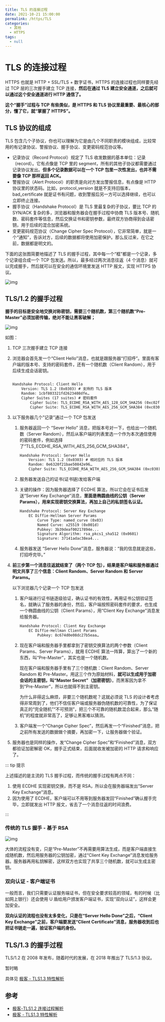 ```yaml
---
title: TLS 的连接过程
date: 2021-10-21 15:00:00
permalink: /https/TLS
categories:
  - 其他
  - HTTPS
tags:
  - null
---
```


# TLS 的连接过程

HTTPS 也就是 HTTP + SSL/TLS + 数字证书，HTTPS 的连接过程也同样要先经过 TCP 层的三次握手建立 TCP 连接，**然后在通过 TLS 建立安全通道，之后就可以通过这个安全通道进行 HTTP 通信了。**

**这个“握手”过程与 TCP 有些类似，是 HTTPS 和 TLS 协议里最重要、最核心的部分，懂了它，就“掌握了 HTTPS”。**

## TLS 协议的组成

TLS 包含几个子协议，你也可以理解为它是由几个不同职责的模块组成，比较常用的有记录协议、警报协议、握手协议、变更密码规范协议等。

- 记录协议（Record Protocol）规定了 TLS 收发数据的基本单位：记录（record）。它有点像是 TCP 里的 segment，所有的其他子协议都需要通过记录协议发出。**但多个记录数据可以在一个 TCP 包里一次性发出，也并不需要像 TCP 那样返回 ACK。**
- 警报协议（Alert Protocol）的职责是向对方发出警报信息，有点像是 HTTP 协议里的状态码。比如，protocol_version 就是不支持旧版本，bad_certificate 就是证书有问题，收到警报后另一方可以选择继续，也可以立即终止连接。
- 握手协议（Handshake Protocol）是 TLS 里最复杂的子协议，要比 TCP 的 SYN/ACK 复杂的多，浏览器和服务器会在握手过程中协商 TLS 版本号、随机数、密码套件等信息，然后交换证书和密钥参数，最终双方协商得到会话密钥，用于后续的混合加密系统。
- 变更密码规范协议（Change Cipher Spec Protocol），它非常简单，就是一个“通知”，告诉对方，后续的数据都将使用加密保护。那么反过来，在它之前，数据都是明文的。

下面的这张图简要地描述了 TLS 的握手过程，其中每一个“框”都是一个记录，多个记录组合成一个 TCP 包发送。所以，最多经过两次消息往返（4 个消息）就可以完成握手，然后就可以在安全的通信环境里发送 HTTP 报文，实现 HTTPS 协议。

![img](/img/17.png)

## TLS/1.2 的握手过程

**握手的目标是安全地交换对称密钥，需要三个随机数，第三个随机数“Pre-Master”必须加密传输，绝对不能让黑客破解；**

![img](/img/18.png)

如图：

1. TCP 三次握手建立 TCP 连接

2. 浏览器会首先发一个“Client Hello”消息，也就是跟服务器“打招呼”。里面有客户端的版本号、支持的密码套件，还有一个随机数（Client Random），用于后续生成会话密钥。

   ```tex

   Handshake Protocol: Client Hello
       Version: TLS 1.2 (0x0303) # 支持的 TLS 版本
       Random: 1cbf803321fd2623408dfe…
       Cipher Suites (17 suites) # 密码套件
           Cipher Suite: TLS_ECDHE_RSA_WITH_AES_128_GCM_SHA256 (0xc02f)
           Cipher Suite: TLS_ECDHE_RSA_WITH_AES_256_GCM_SHA384 (0xc030)
   ```

3. 以下服务器几个”记录”通过一个 TCP 包发送

   1. 服务器返回一个 “Sever Hello” 消息，把版本号对一下，也给出一个随机数（Server Random），然后从客户端的列表里选一个作为本次通信使用的密码套件，例如选择了“TLS_ECDHE_RSA_WITH_AES_256_GCM_SHA384”。

      ```tex
      Handshake Protocol: Server Hello
          Version: TLS 1.2 (0x0303) # 相对应的 TLS 版本
          Random: 0e6320f21bae50842e96…
          Cipher Suite: TLS_ECDHE_RSA_WITH_AES_256_GCM_SHA384 (0xc030) # 从可选密码套件中选择一个
      ```

   2. 服务器发送自己的证书(证书链)发给客户端

   3. 关键的操作：因为服务器选择了 ECDHE 算法，所以它会在证书后发送“Server Key Exchange”消息，**里面是椭圆曲线的公钥（Server Params），用来实现密钥交换算法，再加上自己的私钥签名认证。**

      ```tex
      Handshake Protocol: Server Key Exchange
          EC Diffie-Hellman Server Params
              Curve Type: named_curve (0x03)
              Named Curve: x25519 (0x001d)
              Pubkey: 3b39deaf00217894e...
              Signature Algorithm: rsa_pkcs1_sha512 (0x0601)
              Signature: 37141adac38ea4...
      ```

   4. 服务器发送 “Server Hello Done”消息，服务器说：“我的信息就是这些，打招呼完毕。”

4. **前三步第一个消息往返就结束了（两个 TCP 包），结果是客户端和服务器通过明文共享了三个信息：Client Random、Server Random 和 Server Params。**

   以下浏览器几个记录一个 TCP 包发送

   1. 客户端进行证书链逐级验证，确认证书的有效性，再用证书公钥验证签名，就确认了服务器的身份，然后，客户端按照密码套件的要求，也生成一个椭圆曲线的公钥（Client Params），用“Client Key Exchange”消息发给服务器。

      ```tex
      Handshake Protocol: Client Key Exchange
          EC Diffie-Hellman Client Params
              Pubkey: 8c674d0e08dc27b5eaa…
      ```

   2. 现在客户端和服务器手里都拿到了密钥交换算法的两个参数（Client Params、Server Params），就用 ECDHE 算法一阵算，算出了一个新的东西，叫“Pre-Master”，其实也是一个随机数。

      现在客户端和服务器手里有了三个随机数：Client Random、Server Random 和 Pre-Master。用这三个作为原始材料，**就可以生成用于加密会话的主密钥，叫“Master Secret”（加密密钥）**。而黑客因为拿不到“Pre-Master”，所以也就得不到主密钥。

      为什么非得这么麻烦，非要三个随机数呢？这就必须说 TLS 的设计者考虑得非常周到了，他们不信任客户端或服务器伪随机数的可靠性，为了保证真正的“完全随机”“不可预测”，把三个不可靠的随机数混合起来，那么“随机”的程度就非常高了，足够让黑客难以猜测。

   3. 客户端发一个“Change Cipher Spec”，然后再发一个“Finished”消息，把之前所有发送的数据做个摘要，再加密一下，让服务器做个验证。

5. 服务器也是同样的操作，发“Change Cipher Spec”和“Finished”消息，双方都验证加密解密 OK，握手正式结束，后面就收发被加密的 HTTP 请求和响应了。

::: tip 提示

上述描述的是主流的 TLS 握手过程，而传统的握手过程有两点不同：

1. 使用 ECDHE 实现密钥交换，而不是 RSA，所以会在服务器端发出“Server Key Exchange”消息。
2. 因为使用了 ECDHE，客户端可以不用等到服务器发回“Finished”确认握手完毕，立即就发出 HTTP 报文，省去了一个消息往返的时间浪费。

:::

### 传统的 TLS 握手 - 基于 RSA

![img](/img/19.png)

大体的流程没有变，只是“Pre-Master”不再需要用算法生成，而是客户端直接生成随机数，然后用服务器的公钥加密，通过“Client Key Exchange”消息发给服务器。服务器再用私钥解密，这样双方也实现了共享三个随机数，就可以生成主密钥。

### 双向认证 - 客户端证书

一般而言，我们只需要认证服务端证书，但在安全要求较高的领域，有的时候（比如网上银行）还会使用 U 盾给用户颁发客户端证书，实现“双向认证”，这样会更加安全。

**双向认证的流程也没有太多变化，只是在“Server Hello Done”之后，“Client Key Exchange”之前，客户端要发送“Client Certificate”消息，服务器收到后也把证书链走一遍，验证客户端的身份。**

## TLS/1.3 的握手过程

TLS/1.2 在 2008 年发布，随着时代的发展，在 2018 年推出了 TLS/1.3 协议。

暂时略

具体见 [极客 - TLS1.3 特性解析](https://time.geekbang.org/column/article/110718)

## 参考

- [极客-TLS1.2 连接过程解析](https://time.geekbang.org/column/article/110354)
- [极客 - TLS1.3 特性解析](https://time.geekbang.org/column/article/110718)

